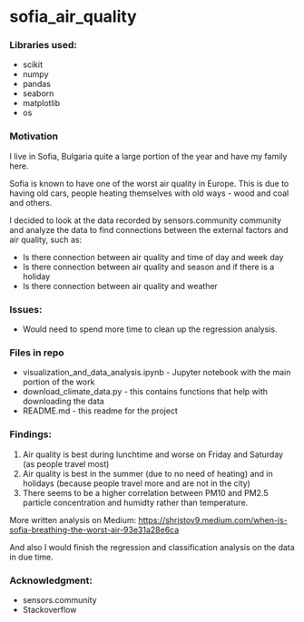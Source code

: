 # sofia_air_quality

### Libraries used:

- scikit
- numpy
- pandas
- seaborn
- matplotlib
- os

### Motivation

I live in Sofia, Bulgaria quite a large portion of the year and have my family here.

Sofia is known to have one of the worst air quality in Europe. This is due to having old cars, people heating themselves with old ways - wood and coal and others. 

I decided to look at the data recorded by sensors.community community and analyze the data to find connections between the external factors and air quality, such as: 

- Is there connection between air quality and time of day and week day
- Is there connection between air quality and season and if there is a holiday
- Is there connection between air quality and weather

### Issues:
- Would need to spend more time to clean up the regression analysis. 

### Files in repo
- visualization_and_data_analysis.ipynb - Jupyter notebook with the main portion of the work
- download_climate_data.py - this contains functions that help with downloading the data
- README.md - this readme for the project

### Findings:

1. Air quality is best during lunchtime and worse on Friday and Saturday (as people travel most)
2. Air quality is best in the summer (due to no need of heating) and in holidays (because people travel more and are not in the city)
3. There seems to be a higher correlation between PM10 and PM2.5 particle concentration and humidty rather than temperature.

More written analysis on Medium: https://shristov9.medium.com/when-is-sofia-breathing-the-worst-air-93e31a28e6ca 

And also I would finish the regression and classification analysis on the data in due time. 

### Acknowledgment:
- sensors.community
- Stackoverflow
